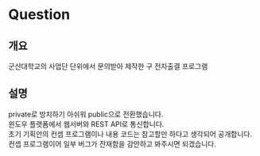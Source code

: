 # Question

## 개요
군산대학교의 사업단 단위에서 문의받아 제작한 구 전자출결 프로그램<br>

## 설명
private로 방치하기 아쉬워 public으로 전환했습니다.<br>
윈도우 플랫폼에서 웹서버와 REST API로 통신합니다.<br>
초기 기획안의 컨셉 프로그램이나 내용 코드는 참고할만 하다고 생각되어 공개합니다.<br>
컨셉 프로그램이어 일부 버그가 잔재함을 감안하고 봐주시면 되겠습니다.<br>
